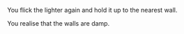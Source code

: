 You flick the lighter again and hold it up to the nearest wall.

You realise that the walls are damp.
